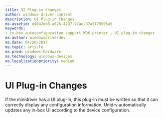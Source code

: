 ```yaml
---
title: UI Plug-in Changes
author: windows-driver-content
description: UI Plug-in Changes
ms.assetid: e4042eb8-a626-4237-97ae-37a5175005a5
keywords:
- in-box autoconfiguration support WDK printer , UI plug-in changes
ms.author: windowsdriverdev
ms.date: 04/20/2017
ms.topic: article
ms.prod: windows-hardware
ms.technology: windows-devices
ms.localizationpriority: medium
---
```


# UI Plug-in Changes


If the minidriver has a UI plug-in, this plug-in must be written so that it can correctly display any configuration information. Unidrv automatically updates any in-box UI according to the device configuration.

 

 




